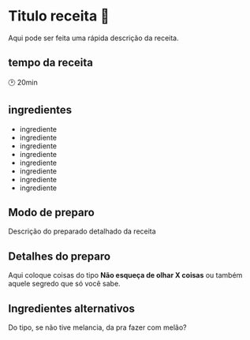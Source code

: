 # Titulo receita :pencil:
Aqui pode ser feita uma rápida descrição da receita. 

## tempo da receita 

:clock2: 20min

## ingredientes

- ingrediente
- ingrediente
- ingrediente  
- ingrediente
- ingrediente
- ingrediente
- ingrediente
- ingrediente

## Modo de preparo 

Descrição do preparado detalhado da receita 

## Detalhes do preparo 

Aqui coloque coisas do tipo **Não esqueça de olhar X coisas** ou também aquele segredo que só você sabe.

## Ingredientes alternativos 

Do tipo, se não tive melancia, da pra fazer com melão? 